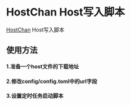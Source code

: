 # HostChan Host写入脚本

[HostChan](hhttps://github.com/Zero-Lain/host-chan)
Host写入脚本

## 使用方法

#### 1.准备一个host文件的下载地址
#### 2.修改config/config.toml中的url字段
#### 3.设置定时任务启动脚本
